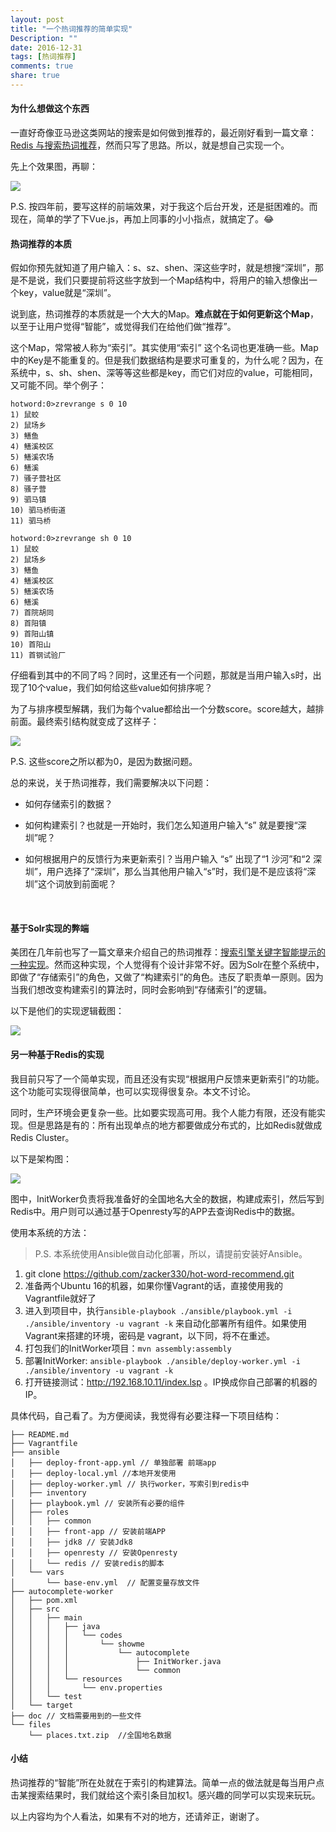 ```yaml
---
layout: post
title: "一个热词推荐的简单实现"
Description: ""
date: 2016-12-31
tags: [热词推荐]
comments: true
share: true
---
```


#### 为什么想做这个东西

一直好奇像亚马逊这类网站的搜索是如何做到推荐的，最近刚好看到一篇文章：[Redis 与搜索热词推荐](http://blog.jobbole.com/95780/)，然而只写了思路。所以，就是想自己实现一个。

先上个效果图，再聊：

![](/assets/images/index.lsp.gif)

P.S. 按四年前，要写这样的前端效果，对于我这个后台开发，还是挺困难的。而现在，简单的学了下Vue.js，再加上同事的小小指点，就搞定了。😂

#### 热词推荐的本质

假如你预先就知道了用户输入：s、sz、shen、深这些字时，就是想搜“深圳”，那是不是说，我们只要提前将这些字放到一个Map结构中，将用户的输入想像出一个key，value就是“深圳”。

说到底，热词推荐的本质就是一个大大的Map。**难点就在于如何更新这个Map**，以至于让用户觉得“智能”，或觉得我们在给他们做“推荐”。

这个Map，常常被人称为“索引”。其实使用“索引” 这个名词也更准确一些。Map中的Key是不能重复的。但是我们数据结构是要求可重复的，为什么呢？因为，在系统中，s、sh、shen、深等等这些都是key，而它们对应的value，可能相同，又可能不同。举个例子：

```
hotword:0>zrevrange s 0 10
1) 鼠蛟
2) 鼠场乡
3) 鳝鱼
4) 鳝溪校区
5) 鳝溪农场
6) 鳝溪
7) 骚子营社区
8) 骚子营
9) 驷马镇
10) 驷马桥街道
11) 驷马桥
```

```
hotword:0>zrevrange sh 0 10
1) 鼠蛟
2) 鼠场乡
3) 鳝鱼
4) 鳝溪校区
5) 鳝溪农场
6) 鳝溪
7) 首院胡同
8) 首阳镇
9) 首阳山镇
10) 首阳山
11) 首钢试验厂
```

仔细看到其中的不同了吗？同时，这里还有一个问题，那就是当用户输入s时，出现了10个value，我们如何给这些value如何排序呢？

为了与排序模型解耦，我们为每个value都给出一个分数score。score越大，越排前面。最终索引结构就变成了这样子：

![](/assets/images/key-value-score.png)

P.S. 这些score之所以都为0，是因为数据问题。

总的来说，关于热词推荐，我们需要解决以下问题：

  * 如何存储索引的数据？

  * 如何构建索引？也就是一开始时，我们怎么知道用户输入“s” 就是要搜“深圳”呢？

  * 如何根据用户的反馈行为来更新索引？当用户输入 “s” 出现了“1 沙河”和“2 深圳”，用户选择了“深圳”，那么当其他用户输入“s”时，我们是不是应该将“深圳”这个词放到前面呢？

  ​

#### 基于Solr实现的弊端

 美团在几年前也写了一篇文章来介绍自己的热词推荐：[搜索引擎关键字智能提示的一种实现](http://blog.jobbole.com/95802/)。然而这种实现，个人觉得有个设计非常不好。因为Solr在整个系统中，即做了“存储索引”的角色，又做了“构建索引”的角色。违反了职责单一原则。因为当我们想改变构建索引的算法时，同时会影响到“存储索引”的逻辑。

以下是他们的实现逻辑截图：

![](/assets/images/meituan.png)

#### 另一种基于Redis的实现

我目前只写了一个简单实现，而且还没有实现“根据用户反馈来更新索引”的功能。这个功能可实现得很简单，也可以实现得很复杂。本文不讨论。

同时，生产环境会更复杂一些。比如要实现高可用。我个人能力有限，还没有能实现。但是思路是有的：所有出现单点的地方都要做成分布式的，比如Redis就做成Redis Cluster。

以下是架构图：

![](/assets/images/architecture.png)

图中，InitWorker负责将我准备好的全国地名大全的数据，构建成索引，然后写到Redis中。用户则可以通过基于Openresty写的APP去查询Redis中的数据。

使用本系统的方法：

> P.S. 本系统使用Ansible做自动化部署，所以，请提前安装好Ansible。

1. git clone https://github.com/zacker330/hot-word-recommend.git
2. 准备两个Ubuntu 16的机器，如果你懂Vagrant的话，直接使用我的Vagrantfile就好了
3. 进入到项目中，执行`ansible-playbook ./ansible/playbook.yml -i ./ansible/inventory -u vagrant -k` 来自动化部署所有组件。如果使用Vagrant来搭建的环境，密码是 vagrant，以下同，将不在重述。
4. 打包我们的InitWorker项目：`mvn assembly:assembly`
5. 部署InitWorker: `ansible-playbook ./ansible/deploy-worker.yml -i ./ansible/inventory -u vagrant -k`
6. 打开链接测试：http://192.168.10.11/index.lsp 。IP换成你自己部署的机器的IP。

具体代码，自己看了。为方便阅读，我觉得有必要注释一下项目结构：

```
├── README.md
├── Vagrantfile
├── ansible
│   ├── deploy-front-app.yml // 单独部署 前端app
│   ├── deploy-local.yml //本地开发使用
│   ├── deploy-worker.yml // 执行worker，写索引到redis中
│   ├── inventory
│   ├── playbook.yml // 安装所有必要的组件
│   ├── roles
│   │   ├── common
│   │   ├── front-app // 安装前端APP
│   │   ├── jdk8 // 安装Jdk8
│   │   ├── openresty // 安装Openresty
│   │   └── redis // 安装redis的脚本
│   └── vars
│       └── base-env.yml  // 配置变量存放文件
├── autocomplete-worker
│   ├── pom.xml
│   ├── src
│   │   ├── main
│   │   │   ├── java
│   │   │   │   └── codes
│   │   │   │       └── showme
│   │   │   │           └── autocomplete
│   │   │   │               ├── InitWorker.java    
│   │   │   │               └── common
│   │   │   └── resources
│   │   │       └── env.properties
│   │   └── test
│   └── target
├── doc // 文档需要用到的一些文件
└── files
    └── places.txt.zip  //全国地名数据
```



#### 小结

热词推荐的“智能”所在处就在于索引的构建算法。简单一点的做法就是每当用户点击某搜索结果时，我们就给这个索引条目加权1。感兴趣的同学可以实现来玩玩。

以上内容均为个人看法，如果有不对的地方，还请斧正，谢谢了。
